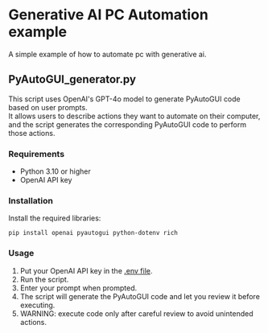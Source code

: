 # Generative AI PC Automation example
A simple example of how to automate pc with generative ai.

## PyAutoGUI_generator.py
This script uses OpenAI's GPT-4o model to generate PyAutoGUI code based on user prompts.  
It allows users to describe actions they want to automate on their computer, and the script generates the corresponding PyAutoGUI code to perform those actions.

### Requirements
- Python 3.10 or higher
- OpenAI API key

### Installation
Install the required libraries:
```
pip install openai pyautogui python-dotenv rich
```

### Usage
1. Put your OpenAI API key in the [.env file](https://pypi.org/project/python-dotenv/).
2. Run the script.
3. Enter your prompt when prompted.
4. The script will generate the PyAutoGUI code and let you review it before executing.
5. WARNING: execute code only after careful review to avoid unintended actions.
